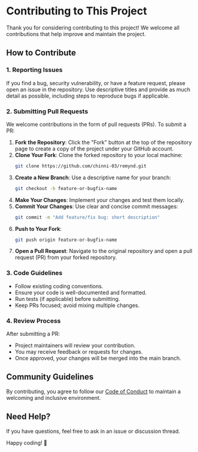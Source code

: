 # Contributing to This Project

Thank you for considering contributing to this project! We welcome all contributions that help improve and maintain the project.

## How to Contribute

### 1. Reporting Issues
If you find a bug, security vulnerability, or have a feature request, please open an issue in the repository. Use descriptive titles and provide as much detail as possible, including steps to reproduce bugs if applicable.

### 2. Submitting Pull Requests
We welcome contributions in the form of pull requests (PRs). To submit a PR:

1. **Fork the Repository**: Click the "Fork" button at the top of the repository page to create a copy of the project under your GitHub account.
2. **Clone Your Fork**: Clone the forked repository to your local machine:
   ```sh
   git clone https://github.com/chinni-03/remynd.git
   ```
3. **Create a New Branch**: Use a descriptive name for your branch:
   ```sh
   git checkout -b feature-or-bugfix-name
   ```
4. **Make Your Changes**: Implement your changes and test them locally.
5. **Commit Your Changes**: Use clear and concise commit messages:
   ```sh
   git commit -m "Add feature/fix bug: short description"
   ```
6. **Push to Your Fork**:
   ```sh
   git push origin feature-or-bugfix-name
   ```
7. **Open a Pull Request**: Navigate to the original repository and open a pull request (PR) from your forked repository.

### 3. Code Guidelines
- Follow existing coding conventions.
- Ensure your code is well-documented and formatted.
- Run tests (if applicable) before submitting.
- Keep PRs focused; avoid mixing multiple changes.

### 4. Review Process
After submitting a PR:
- Project maintainers will review your contribution.
- You may receive feedback or requests for changes.
- Once approved, your changes will be merged into the main branch.

## Community Guidelines
By contributing, you agree to follow our [Code of Conduct](CODE_OF_CONDUCT.md) to maintain a welcoming and inclusive environment.

## Need Help?
If you have questions, feel free to ask in an issue or discussion thread.

Happy coding! 🚀

